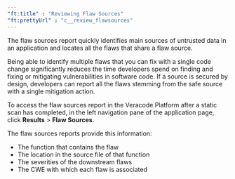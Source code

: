 ```yaml
---
"ft:title" : "Reviewing Flaw Sources"
"ft:prettyUrl" : "c__review_flawsources"
---
```


The flaw sources report quickly identifies main sources of untrusted data in an application and locates all the flaws that share a flaw source.

Being able to identify multiple flaws that you can fix with a single code change significantly reduces the time developers spend on finding and fixing or mitigating vulnerabilities in software code. If a source is secured by design, developers can report all the flaws stemming from the safe source with a single mitigation action.

To access the flaw sources report in the Veracode Platform after a static scan has completed, in the left navigation pane of the application page, click **Results** > **Flaw Sources**.

The flaw sources reports provide this information:

-   The function that contains the flaw
-   The location in the source file of that function
-   The severities of the downstream flaws
-   The CWE with which each flaw is associated

